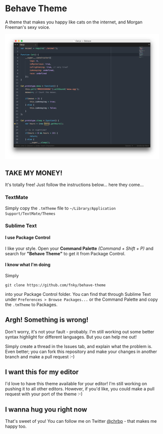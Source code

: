 # Behave Theme

A theme that makes you happy like cats on the internet, and Morgan Freeman's sexy voice.

![Behave in Action](screenshots/behave-preview-js.png "")

## TAKE MY MONEY!

It's totally free! Just follow the instructions below... here they come...

### TextMate

Simply copy the `.tmTheme` file to `~/Library/Application Support/TextMate/Themes`

### Sublime Text

#### I use Package Control

I like your style. Open your **Command Palette** *(Command + Shift + P)* and search for **"Behave Theme"** to get it from Package Control.

#### I know what I'm doing

Simply

    git clone https://github.com/fnky/behave-theme

into your Package Control folder. You can find that through Sublime Text under `Preferences > Browse Packages...` or the Command Palette and copy the `.tmTheme` to Packages.

## Argh! Something is wrong!

Don't worry, it's not your fault - probably. I'm still working out some better syntax highlight for different languages. But you can help me out!

Simply create a thread in the Issues tab, and explain what the problem is. Even better; you can fork this repository and make your changes in another branch and make a pull request :-)

## I want this for my editor

I'd love to have this theme available for your editor! I'm still working on pushing it to all other editors. However, if you'd like, you could make a pull request with your port of the theme :-)

## I wanna hug you right now

That's sweet of you! You can follow me on Twitter [@chrbp](http://twitter.com/chrbp) - that makes me happy too.
